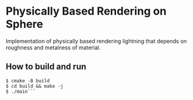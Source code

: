 # Physically Based Rendering on Sphere

Implementation of physically based rendering lightning that depends on
roughness and metalness of material.


## How to build and run

```
$ cmake -B build
$ cd build && make -j
$ ./main```
